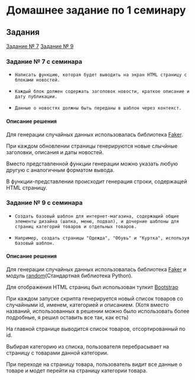 # Домашнее задание по 1 семинару

## Задания

[Задание № 7](#задание-№-7-с-семинара)
[Задание № 9](#задание-№-9-с-семинара)

### Задание № 7 с семинара

- `Написать функцию, которая будет выводить на экран HTML
страницу с блоками новостей.`

- `Каждый блок должен содержать заголовок новости,
краткое описание и дату публикации.`

- `Данные о новостях должны быть переданы в шаблон через
контекст.`

#### Описание решения

Для генерации случайных данных использовалась библиотека [Faker](https://pypi.org/project/Faker/).

При каждом обновлении страницы генерируются новые слычйные заголовки, описания и даты новостей.

Вместо представленной функции генерации можно указать любую другую с аналогичным форматом вывода.

В функции-представлении происходит генерация строки, содержащей HTML страницу.

### Задание № 9 с семинара

- `Создать базовый шаблон для интернет-магазина,
содержащий общие элементы дизайна (шапка, меню,
подвал), и дочерние шаблоны для страниц категорий
товаров и отдельных товаров.`

- `Например, создать страницы "Одежда", "Обувь" и "Куртка",
используя базовый шаблон.`

#### Описание решения

Для генерации случайных данных использовалась библиотека [Faker](https://pypi.org/project/Faker/) и модуль [random](https://docs.python.org/3/library/random.html)(Стандартная библиотека Python).

Для отображения HTML страниц был использован тулкит [Bootstrap](https://getbootstrap.com)

При каждом запуске скрипта генерируется новый список товаров со случайными id, именем, категорией и описанием.
(Хотя вместо названий, использованных в решении можно было использовать более подробные, я решил оставить все так, как есть)

На главной странице выводится список товаров, отсортированный по id.

Выбирая категорию из списка, пользователя перебрасывает на страницу с товарами данной категории.

При переходе на страницу товара, пользователь видит все данные о товаре и модет перейти на страницу категории товара.

